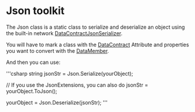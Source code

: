 # Json toolkit

The Json class is a static class to serialize and deserialize an object using the built-in network [DataContractJsonSerializer](https://msdn.microsoft.com/en-us/library/system.runtime.serialization.json.datacontractjsonserializer.aspx).

You will have to mark a class with the [DataContract](https://msdn.microsoft.com/en-us/library/system.runtime.serialization.datacontractattribute.aspx) Attribute and properties you want to convert with the [DataMember](https://msdn.microsoft.com/en-us/library/system.runtime.serialization.datamemberattribute.aspx).

And then you can use:

'''csharp
string jsonStr = Json.Serialize(yourObject);

// If you use the JsonExtensions, you can also do
jsonStr = yourObject.ToJson();

yourObject = Json.Deserialize<YourObjectClass>(jsonStr);
'''